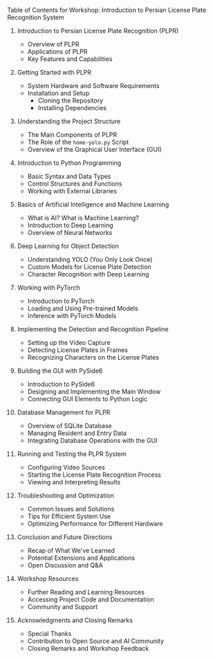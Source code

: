 Table of Contents for Workshop: Introduction to Persian License Plate Recognition System

1. Introduction to Persian License Plate Recognition (PLPR)
   - Overview of PLPR
   - Applications of PLPR
   - Key Features and Capabilities

2. Getting Started with PLPR
   - System Hardware and Software Requirements
   - Installation and Setup
     - Cloning the Repository
     - Installing Dependencies

3. Understanding the Project Structure
   - The Main Components of PLPR
   - The Role of the `home-yolo.py` Script
   - Overview of the Graphical User Interface (GUI)

4. Introduction to Python Programming
   - Basic Syntax and Data Types
   - Control Structures and Functions
   - Working with External Libraries

5. Basics of Artificial Intelligence and Machine Learning
   - What is AI? What is Machine Learning?
   - Introduction to Deep Learning
   - Overview of Neural Networks

6. Deep Learning for Object Detection
   - Understanding YOLO (You Only Look Once)
   - Custom Models for License Plate Detection
   - Character Recognition with Deep Learning

7. Working with PyTorch
   - Introduction to PyTorch
   - Loading and Using Pre-trained Models
   - Inference with PyTorch Models

8. Implementing the Detection and Recognition Pipeline
   - Setting up the Video Capture
   - Detecting License Plates in Frames
   - Recognizing Characters on the License Plates

9. Building the GUI with PySide6
   - Introduction to PySide6
   - Designing and Implementing the Main Window
   - Connecting GUI Elements to Python Logic

10. Database Management for PLPR
    - Overview of SQLite Database
    - Managing Resident and Entry Data
    - Integrating Database Operations with the GUI

11. Running and Testing the PLPR System
    - Configuring Video Sources
    - Starting the License Plate Recognition Process
    - Viewing and Interpreting Results

12. Troubleshooting and Optimization
    - Common Issues and Solutions
    - Tips for Efficient System Use
    - Optimizing Performance for Different Hardware

13. Conclusion and Future Directions
    - Recap of What We've Learned
    - Potential Extensions and Applications
    - Open Discussion and Q&A

14. Workshop Resources
    - Further Reading and Learning Resources
    - Accessing Project Code and Documentation
    - Community and Support

15. Acknowledgments and Closing Remarks
    - Special Thanks
    - Contribution to Open Source and AI Community
    - Closing Remarks and Workshop Feedback
